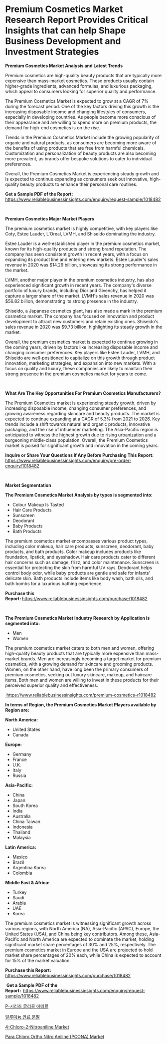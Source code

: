 <p><h1>Premium Cosmetics Market Research Report Provides Critical Insights that can help Shape Business Development and Investment Strategies</h1></p><p><strong>Premium Cosmetics Market Analysis and Latest Trends</strong></p>
<p><p>Premium cosmetics are high-quality beauty products that are typically more expensive than mass-market cosmetics. These products usually contain higher-grade ingredients, advanced formulas, and luxurious packaging, which appeal to consumers looking for superior quality and performance.</p><p>The Premium Cosmetics Market is expected to grow at a CAGR of 7% during the forecast period. One of the key factors driving this growth is the increasing disposable income and changing lifestyles of consumers, especially in developing countries. As people become more conscious of their appearance and are willing to spend more on premium products, the demand for high-end cosmetics is on the rise.</p><p>Trends in the Premium Cosmetics Market include the growing popularity of organic and natural products, as consumers are becoming more aware of the benefits of using products that are free from harmful chemicals. Customization and personalization of beauty products are also becoming more prevalent, as brands offer bespoke solutions to cater to individual preferences.</p><p>Overall, the Premium Cosmetics Market is experiencing steady growth and is expected to continue expanding as consumers seek out innovative, high-quality beauty products to enhance their personal care routines.</p></p>
<p><strong>Get a Sample PDF of the Report:&nbsp;</strong> <a href="https://www.reliablebusinessinsights.com/enquiry/request-sample/1018482">https://www.reliablebusinessinsights.com/enquiry/request-sample/1018482</a></p>
<p>&nbsp;</p>
<p><strong>Premium Cosmetics Major Market Players</strong></p>
<p><p>The premium cosmetics market is highly competitive, with key players like Coty, Estee Lauder, L'Oreal, LVMH, and Shiseido dominating the industry. </p><p>Estee Lauder is a well-established player in the premium cosmetics market, known for its high-quality products and strong brand reputation. The company has seen consistent growth in recent years, with a focus on expanding its product line and entering new markets. Estee Lauder's sales revenue in 2020 was $14.29 billion, showcasing its strong performance in the market.</p><p>LVMH, another major player in the premium cosmetics industry, has also experienced significant growth in recent years. The company's diverse portfolio of luxury brands, including Dior and Givenchy, has helped it capture a larger share of the market. LVMH's sales revenue in 2020 was $56.82 billion, demonstrating its strong presence in the industry.</p><p>Shiseido, a Japanese cosmetics giant, has also made a mark in the premium cosmetics market. The company has focused on innovation and product development to attract new customers and retain existing ones. Shiseido's sales revenue in 2020 was $9.73 billion, highlighting its steady growth in the market.</p><p>Overall, the premium cosmetics market is expected to continue growing in the coming years, driven by factors like increasing disposable income and changing consumer preferences. Key players like Estee Lauder, LVMH, and Shiseido are well-positioned to capitalize on this growth through product innovation, marketing strategies, and expansion into new markets. With a focus on quality and luxury, these companies are likely to maintain their strong presence in the premium cosmetics market for years to come.</p></p>
<p>&nbsp;</p>
<p><strong>What Are The Key Opportunities For Premium Cosmetics Manufacturers?</strong></p>
<p><p>The Premium Cosmetics market is experiencing steady growth, driven by increasing disposable income, changing consumer preferences, and growing awareness regarding skincare and beauty products. The market is expected to continue expanding at a CAGR of 5.3% from 2021 to 2026. Key trends include a shift towards natural and organic products, innovative packaging, and the rise of influencer marketing. The Asia-Pacific region is anticipated to witness the highest growth due to rising urbanization and a burgeoning middle-class population. Overall, the Premium Cosmetics market is poised for significant growth and innovation in the coming years.</p></p>
<p><strong>Inquire or Share Your Questions If Any Before Purchasing This Report:</strong> <a href="https://www.reliablebusinessinsights.com/enquiry/pre-order-enquiry/1018482">https://www.reliablebusinessinsights.com/enquiry/pre-order-enquiry/1018482</a></p>
<p>&nbsp;</p>
<p><strong>Market Segmentation</strong></p>
<p><strong>The Premium Cosmetics Market Analysis by types is segmented into:</strong></p>
<p><ul><li>Colour Makeup Is Tasted</li><li>Hair Care Products</li><li>Sunscreen</li><li>Deodorant</li><li>Baby Products</li><li>Bath Products</li></ul></p>
<p><p>The premium cosmetics market encompasses various product types, including color makeup, hair care products, sunscreen, deodorant, baby products, and bath products. Color makeup includes products like foundation, lipstick, and eyeshadow. Hair care products cater to different hair concerns such as damage, frizz, and color maintenance. Sunscreen is essential for protecting the skin from harmful UV rays. Deodorant helps control body odor, while baby products are gentle and safe for infants' delicate skin. Bath products include items like body wash, bath oils, and bath bombs for a luxurious bathing experience.</p></p>
<p><strong>Purchase this Report:&nbsp;</strong><a href="https://www.reliablebusinessinsights.com/purchase/1018482">https://www.reliablebusinessinsights.com/purchase/1018482</a></p>
<p>&nbsp;</p>
<p><strong>The Premium Cosmetics Market Industry Research by Application is segmented into:</strong></p>
<p><ul><li>Men</li><li>Women</li></ul></p>
<p><p>The premium cosmetics market caters to both men and women, offering high-quality beauty products that are typically more expensive than mass-market brands. Men are increasingly becoming a target market for premium cosmetics, with a growing demand for skincare and grooming products. Women, on the other hand, have long been the primary consumers of premium cosmetics, seeking out luxury skincare, makeup, and haircare items. Both men and women are willing to invest in these products for their perceived superior quality and effectiveness.</p></p>
<p><a href="https://www.reliablebusinessinsights.com/premium-cosmetics-r1018482">&nbsp;https://www.reliablebusinessinsights.com/premium-cosmetics-r1018482</a></p>
<p><strong>In terms of Region, the Premium Cosmetics Market Players available by Region are:</strong></p>
<p>
    <p> <strong> North America: </strong>
        <ul>
            <li>United States</li>
            <li>Canada</li>
        </ul>
        </p> 
    <p> <strong> Europe: </strong>
        <ul>
            <li>Germany</li>
            <li>France</li>
            <li>U.K.</li>
            <li>Italy</li>
            <li>Russia</li>
        </ul>
        </p> 
    <p> <strong> Asia-Pacific: </strong>
        <ul>
            <li>China</li>
            <li>Japan</li>
            <li>South Korea</li>
            <li>India</li>
            <li>Australia</li>
            <li>China Taiwan</li>
            <li>Indonesia</li>
            <li>Thailand</li>
            <li>Malaysia</li>
        </ul>
        </p> 
    <p> <strong> Latin America: </strong>
        <ul>
            <li>Mexico</li>
            <li>Brazil</li>
            <li>Argentina Korea</li>
            <li>Colombia</li>
        </ul>
        </p> 
    <p> <strong> Middle East & Africa: </strong>
        <ul>
            <li>Turkey</li>
            <li>Saudi</li>
            <li>Arabia</li>
            <li>UAE</li>
            <li>Korea</li>
        </ul>
    </p>
    </p>
<p><p>The premium cosmetics market is witnessing significant growth across various regions, with North America (NA), Asia-Pacific (APAC), Europe, the United States (USA), and China being key contributors. Among these, Asia-Pacific and North America are expected to dominate the market, holding significant market share percentages of 30% and 25%, respectively. The premium cosmetics market in Europe and the USA are projected to hold market share percentages of 20% each, while China is expected to account for 15% of the market valuation.</p></p>
<p><strong>Purchase this Report: </strong><a href="https://www.reliablebusinessinsights.com/purchase/1018482">https://www.reliablebusinessinsights.com/purchase/1018482</a></p>
<p>&nbsp;<strong>Get a Sample PDF of the Report:&nbsp;&nbsp;</strong><a href="https://www.reliablebusinessinsights.com/enquiry/request-sample/1018482">https://www.reliablebusinessinsights.com/enquiry/request-sample/1018482</a></p>
<p><strong></strong></p>
<p><p><a href="https://github.com/gambitz1998/Market-Research-Report-List-1/blob/main/7523969146546.md">P-시리즈 글리콜 에테르</a></p><p><a href="https://github.com/nhaiquang84/Market-Research-Report-List-1/blob/main/4315654146547.md">알루미늄 안료 분말</a></p><p><a href="https://github.com/ayamsauke86/Market-Research-Report-List-1/blob/main/4-chloro-2-nitroaniline-market.md">4-Chloro-2-Nitroaniline Market</a></p><p><a href="https://github.com/airdrophunter675/Market-Research-Report-List-1/blob/main/para-chloro-ortho-nitro-aniline-pcona-market.md">Para Chloro Ortho Nitro Aniline (PCONA) Market</a></p></p>